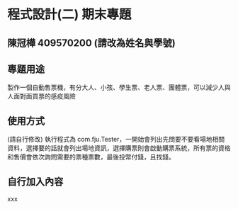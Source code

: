 # 程式設計(二) 期末專題
## 陳冠樺 409570200 (請改為姓名與學號)

## 專題用途
製作一個自動售票機，有分大人、小孩、學生票、老人票、團體票，可以減少人與人面對面買票的感疫風險

## 使用方式
(請自行修改) 執行程式為 com.fju.Tester，一開始會列出先問要不要看場地相關資料，選擇要的話就會列出場地資訊，選擇購票則會啟動購票系統，所有票的資格和售價會依次詢問需要的票種票數，最後投幣付錢，且找錢。

## 自行加入內容
xxx